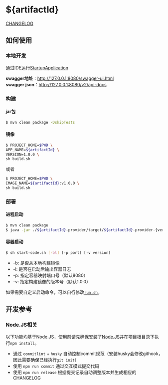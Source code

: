 # ${artifactId}

[CHANGELOG](./CHANGELOG.md)

## 如何使用

### 本地开发

通过IDE运行[StartupApplication](${artifactId}-provider/src/main/java/${basePath}/StartupApplication.java)

**swagger地址**：http://127.0.0.1:8080/swagger-ui.html  
**swagger json**：http://127.0.0.1:8080/v2/api-docs

### 构建

#### jar包

```bash
$ mvn clean package -DskipTests
```

#### 镜像

```bash
$ PROJECT_HOME=$PWD \
APP_NAME=${artifactId} \
VERSION=1.0.0 \
sh build.sh
```

或者

```bash
$ PROJECT_HOME=$PWD \
IMAGE_NAME=${artifactId}:v1.0.0 \
sh build.sh
```

### 部署

#### 进程启动

```bash
$ mvn clean package
$ java -jar ./${artifactId}-provider/target/${artifactId}-provider-{version}.jar
```

#### 容器启动

```bash
$ sh start-code.sh [-bl] [-p port] [-v version]
```

- -b: 是否从本地构建镜像
- -l: 是否在启动后输出容器日志
- -p: 指定容器映射端口号（默认8080）
- -v: 指定构建镜像的版本号（默认1.0.0）

如果需要自定义启动命令，可以自行修改[`run.sh`](./run.sh)。

## 开发参考

### Node.JS相关

以下功能均基于Node.JS，使用前请先确保安装了[Node.JS](https://nodejs.org/zh-cn/download/)并在项目根目录下执行`npm install`。

- 通过 `commitlint` + `husky` 自动控制commit规范（安装husky会修改githook，因此需要确保已经执行`git init`）
- 使用 `npm run commit` 通过交互模式提交代码
- 使用 `npm run release` 根据提交记录自动调整版本并生成相应的CHANGELOG
